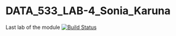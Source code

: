 # DATA_533_LAB-4_Sonia_Karuna
Last lab of the module 
[![Build Status](https://travis-ci.org/ubco-mds-2018-labs/DATA_533_LAB-4_Sonia_Karuna.svg?branch=master)](https://travis-ci.org/ubco-mds-2018-labs/DATA_533_LAB-4_Sonia_Karuna)

